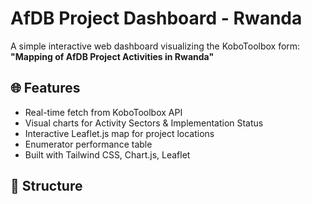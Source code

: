 # AfDB Project Dashboard - Rwanda

A simple interactive web dashboard visualizing the KoboToolbox form:  
**"Mapping of AfDB Project Activities in Rwanda"**

## 🌐 Features

- Real-time fetch from KoboToolbox API
- Visual charts for Activity Sectors & Implementation Status
- Interactive Leaflet.js map for project locations
- Enumerator performance table
- Built with Tailwind CSS, Chart.js, Leaflet

## 📁 Structure

